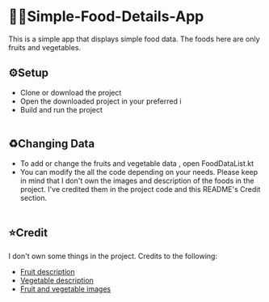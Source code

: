 # 🍆🍏Simple-Food-Details-App
This is a simple app that displays simple food data. The foods here are only fruits and vegetables.

## ⚙️Setup
* Clone or download the project
* Open the downloaded project in your preferred i
* Build and run the project<br/><br/>

## ♻️Changing  Data
* To add  or change the fruits and vegetable data ,  open FoodDataList.kt
* You can modify the all  the code depending on your needs.
 Please keep in mind that I don't own the images and description of the foods in the project.
 I've credited them in the project code and this README's Credit section.<br/><br/>

## ⭐Credit
I don't own some things in the project. Credits to the following: <br/>

* [Fruit description](https://www.berries.com/blog/types-of-fruit)
* [Vegetable description](https://www.nutritionadvance.com/healthy-foods/types-of-vegetables)
* [Fruit and vegetable images](https://unsplash.com/)
